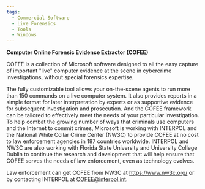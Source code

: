 ```yaml
---
tags:
  - Commercial Software
  - Live Forensics
  - Tools
  - Windows
---
```

**Computer Online Forensic Evidence Extractor (COFEE)**

COFEE is a collection of Microsoft software designed to all the easy
capture of important "live" computer evidence at the scene in cybercrime
investigations, without special forensics expertise.

The fully customizable tool allows your on-the-scene agents to run more
than 150 commands on a live computer system. It also provides reports in
a simple format for later interpretation by experts or as supportive
evidence for subsequent investigation and prosecution. And the COFEE
framework can be tailored to effectively meet the needs of your
particular investigation. To help combat the growing number of ways that
criminals use computers and the Internet to commit crimes, Microsoft is
working with INTERPOL and the National White Collar Crime Center (NW3C)
to provide COFEE at no cost to law enforcement agencies in 187 countries
worldwide. INTERPOL and NW3C are also working with Florida State
University and University College Dublin to continue the research and
development that will help ensure that COFEE serves the needs of law
enforcement, even as technology evolves.

Law enforcement can get COFEE from NW3C at https://www.nw3c.org/ or by
contacting INTERPOL at COFEE@interpol.int.

